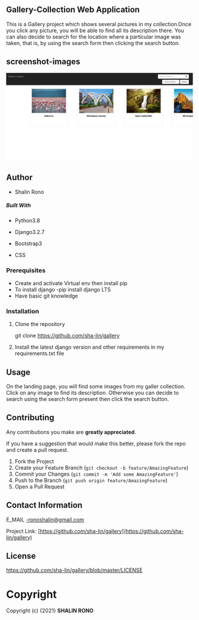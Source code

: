 ## Gallery-Collection Web Application
This is a Gallery project which shows several pictures in my collection.Once you click any picture, you will be able to find all its description there. You can also decide to search for the location where a particular image was taken, that is, by using the search form then clicking the search button.

## screenshot-images
<img src="static/images/screenshot.png">

## Author 
* Shalin Rono

##### Built With

- Python3.8 

- Django3.2.7

- Bootstrap3

- CSS

### Prerequisites
* Create and activate Virtual env then install pip
* To install django -pip install django LTS
* Have basic git knowledge

### Installation

1. Clone the repository
   
   git clone https://github.com/sha-lin/gallery

2. Install the latest django version and other requirements in my requirements.txt file


## Usage

On the landing page, you will find some images from my galler collection. Click on any image to find its description. Otherwise you can decide to search using the search form present then click the search button.


## Contributing
Any contributions you make are **greatly appreciated**.

If you have a suggestion that would make this better, please fork the repo and create a pull request. 

1. Fork the Project
2. Create your Feature Branch (`git checkout -b feature/AmazingFeature`)
3. Commit your Changes (`git commit -m 'Add some AmazingFeature'`)
4. Push to the Branch (`git push origin feature/AmazingFeature`)
5. Open a Pull Request

## Contact Information
E_MAIL -ronoshalin@gmail.com

Project Link: [https://github.com/sha-lin/gallery](https://github.com/sha-lin/gallery)

## License
https://github.com/sha-lin/gallery/blob/master/LICENSE
# **Copyright**
Copyright (c) {2021} **SHALIN RONO**
